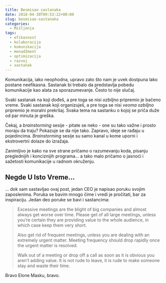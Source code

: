 ```yaml
---
title: Besmisao sastanaka
date: 2018-04-30T09:53:22+00:00
slug: besmisao-sastanaka
categories:
  - Mišljenja
tags:
  - efikasnost
  - kolaboracija
  - komunikacija
  - menadžment
  - optimizacija
  - razvoj
  - sastanak
---
```


Komunikacija, iako neophodna, upravo zato što nam je uvek dostpuna lako postane neefikasna. Sastanak bi trebalo da predstavlja pobedu komunikacije kao alata za sporazumevanje. Često to nije slučaj.

Svaki sastanak na koji dođeš, a pre toga se nisi _ozbiljno_ pripremio je bačeno vreme. Svaki sastanak koji organizuješ, a pre toga se nisi _veoma ozbiljno_ pripremio je moralni prekršaj. Svaka tema na sastanku o kojoj se priča duže od par minuta je greška.

Čekaj, a _brainstorming_ sesije - pitate se neko - one su tako važne i prosto moraju da traju? Pokazuje se da nije tako. Zapravo, ideje se rađaju u pojedincima. _Brainstorming_ sesije su samo kanal u kome uporni i ekstrovertni dolaze do izražaja.

Zanimljivo je kako na sve strane pričamo o razumevanju koda, pisanju preglednijih i konciznijih programa... a tako malo pričamo o jasnoći i sažetosti komunikacije u radnom okruženju.

## Negde U Isto Vreme...

... dok sam sastavljao ovaj post, jedan CEO je napisao poruku svojim zaposlenima. Poruka se bavim mnogo čime i vredi je pročitati, bar za inspiraciju. Jedan deo poruke se bavi i sastancima:

> Excessive meetings are the blight of big companies and almost always get worse over time. Please get of all large meetings, unless you’re certain they are providing value to the whole audience, in which case keep them very short.
>
> Also get rid of frequent meetings, unless you are dealing with an extremely urgent matter. Meeting frequency should drop rapidly once the urgent matter is resolved.
>
> Walk out of a meeting or drop off a call as soon as it is obvious you aren’t adding value. It is not rude to leave, it is rude to make someone stay and waste their time.

Bravo Elone Masku, bravo.